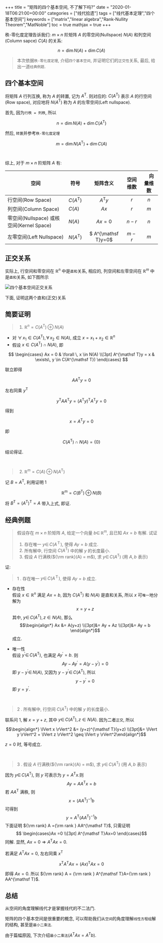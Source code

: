 +++
title = "矩阵的四个基本空间, 不了解下吗?"
date = "2020-01-18T06:21:00+00:00"
categories = ["线代拾遗"]
tags = ["线代基本定理","四个基本空间"]
keywords = ["matrix","linear algebra","Rank-Nullity Theorem","MatNoble"]
toc = true
mathjax = true
+++

秩-零化度定理告诉我们: $m\times n$ 阶矩阵 $A$ 的零空间(Nullspace) $N(A)$ 和列空间(Column sapce) $C(A)$ 的关系:

$$
n = \dim N(A) + \dim C(A)
$$

> 本次依据`秩-零化度定理`, 介绍`四个基本空间`, 并证明它们的`正交性`关系, 最后, 给出一道`经典例题`.

## 四个基本空间

将矩阵 $A$ 行列互换, 称为 $A$ 的转置, 记为 $A^{\mathsf T}$. 则对应的: $C(A^{\mathsf T})$ 表示 $A$ 的行空间(Row space), 对应地将 $N(A^{\mathsf T})$ 称为 $A$ 的左零空间(Left nullspace).

首先, 因为`行秩 = 列秩`, 所以

$$
n = \dim N(A) + \dim C(A^{\mathsf T})
$$

然后, `转置`并参考`秩-零化度定理`

$$
m = \dim N(A^{\mathsf T}) + \dim C(A)
$$

<br />

综上, 对于 $m \times n$ 阶矩阵 $A$ 有:

| 空间                                     | 符号               | 矩阵含义            | 空间维数 | 　向量维数 |
| ---------------------------------------- | ------------------ | :-------------------: | :--------: | :----------: |
| 行空间(Row Space)                        | $C(A^{\mathsf T})$ | $A^{\mathsf T}y$    | $r$      | $n$        |
| 列空间(Column Space)                     | $C(A)$             | $Ax$                | $r$      | $m$        |
| 零空间(Nullspace) 或核空间(Kernel Space) | $N(A)$               | $Ax=0$              | $n-r$    | $n$        |
| 左零空间(Left Nullspace)                 | $N(A^{\mathsf T})$ | $ A^{\mathsf T}y=0$ | $m-r$    | $m$        |


## 正交关系

实际上, 行空间和零空间在 $\mathbb{R}^n$ 中是`直和`关系, 相应的, 列空间和左零空间在 $\mathbb{R}^m$ 中是`直和`关系, 如下图所示

![四个基本空间正交关系](https://imgkr.cn-bj.ufileos.com/18ff04ba-3eac-45a2-8a67-e4b8cde0bd2b.png)

下面, 证明这两个直和(正交)关系

## 简要证明

> 1.  $\mathbb{R}^n = C(A^{\mathsf T}) \oplus N(A)$

- 对 $\forall\, x_1 \in C(A^{\mathsf T}), \forall \, x_2 \in N(A)$, 成立 $x=x_1+x_2 \in \mathbb{R}^n$
- 假设 $x \in C(A^{\mathsf T}) \cap N(A)$, 即

$$
\begin{cases}
Ax = 0 & \forall \, x \in N(A)
\\[3pt]
A^{\mathsf T}y = x & \exists\, y \in C(A^{\mathsf T})
\end{cases}
$$

联立即得

$$
AA^{\mathsf T}y = 0
$$

左右同乘 $y^{\mathsf T}$

$$
y^{\mathsf T}AA^{\mathsf T}y = (A^{\mathsf T}y)^{\mathsf T}A^{\mathsf T}y=0
$$

得到

$$
x = A^{\mathsf T}y = 0
$$

即

$$
 C(A^{\mathsf T}) \cap N(A) = \{0\}
$$

结论得证.

   <br />
   
>2. $\mathbb{R}^m = C(A) \oplus N(A^{\mathsf T})$

记 $B=A^{\mathsf T}$, 利用证明 1

$$
\mathbb{R}^m = C(B^{\mathsf T}) \oplus N(B)
$$

将 $B^{\mathsf T} = (A^{\mathsf T})^{\mathsf T} = A$ 带入上式, 即证.

## 经典例题

> 假设存在 $m\times n$ 阶矩阵 $A$, 给定一个向量 $b\in\,\mathbb{R}^m$, 且已知 $Ax =  b$ 有解. 试证
>
> 1.  存在唯一 $y \in\, C(A^{\mathsf Ｔ})$, 使得 $Ay = b$ 成立.
> 2.  所有解中, 行空间 $C(A^{\mathsf T})$ 中的解 $y$ 的长度最小.
> 3.  假设 $A$ 行满秩(${\rm rank}(A) = m$), 求 $y \in \, C(A^{\mathsf T})$ (用 $A, b$ 表示)

证:

> 1 . 存在唯一 $y \in\, C(A^{\mathsf Ｔ})$, 使得 $Ay = b$ 成立.

- 存在性  
     假设 $x \in \mathbb{R}^n$ 满足 $Ax=b$, 因为 $C(A^{\mathsf T})$ 和 $N(A)$ 是直和关系, 所以 $x$ 可`唯一`地分解为
     $$
     x = y + z
     $$
     其中, $y\in\, C(A^{\mathsf T}), z \in N(A)$, 那么
     $$\begin{align*} Ax &=  A(y+z) \\[3pt]&= Ay + Az \\[3pt]&= Ay = b \end{align*}$$
     成立.
	 
- 唯一性  
     假设 $y^{\prime} \in\, C(A^{\mathsf T})$, 也满足 $Ay^{\prime} = b$. 则 $$ Ay - Ay^{\prime} = A(y-y^{\prime}) =0 $$
     即 $y-y^{\prime} \in\, N(A)$, 又因为 $y-y^{\prime} \in \, C(A^{\mathsf T})$, 所以 $$ y-y^{\prime} = 0 $$
     即 $y = y^{\prime}$.
	 
<br />
     
> 2 . 所有解中, 行空间 $C(A^{\mathsf T})$ 中的解 $y$ 的长度最小. 

联系问 1, 解 $x = y + z$, 其中 $y\in\, C(A^{\mathsf T}), z \in N(A)$. 因为二者`正交`, 所以

   $$\begin{align*} \lVert x \rVert^2 &= (y+z)^{\mathsf T}(y+z) \\[3pt]&=  \lVert y \rVert^2  + \lVert z \rVert^2 \geq  \lVert y \rVert^2\end{align*}$$

   $z = 0$ 时, 等号成立.  
   
<br />
   
> 3 . 假设 $A$ 行满秩(${\rm rank}(A) = m$), 求 $y \in \, C(A^{\mathsf T})$ (用 $A, b$ 表示)

因为 $y \in \,  C(A^{\mathsf T})$, 则 $y$ 可表示为 $y=A^{\mathsf T}x$.则 $$ Ay = AA^{\mathsf T} x = b $$
   若 $AA^{\mathsf T}$ 满秩, 则 $$ x = (AA^{\mathsf T})^{-1}b $$
   可得到 $$y=A^{\mathsf T}(AA^{\mathsf T})^{-1}b$$
   下面证明 ${\rm rank} A ={\rm rank } AA^{\mathsf T}$, 只需证明
   $$ \begin{cases}Ax =0 \\[3pt] A^{\mathsf T}Ax=0 \end{cases}$$
   同解. 显然, $Ax = 0 \Longrightarrow A^{\mathsf T}Ax=0$.  
   <br />
   若满足 $A^{\mathsf T}Ax=0$, 左右同乘 $x^{\mathsf T}$

   $$
   x^{\mathsf T}A^{\mathsf T}Ax=(Ax)^{\mathsf T}Ax=0
   $$

   即得 $Ax = 0$. 所以 ${\rm rank} A = {\rm rank } A^{\mathsf T}A={\rm rank } AA^{\mathsf T}$.

## 总结

从空间的角度理解线代才是掌握线代的不二法门.

矩阵的四个基本空间是很重要的概念, 可以帮助我们从`空间`的角度理解`线性方程组`解的结构, 甚至是`最小二乘法`.

由于篇幅原因, 下次介绍`最小二乘法`($A^{\mathsf T}Ax = A^{\mathsf T}b$).

<br />

